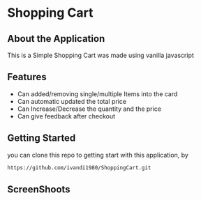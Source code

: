 # Shopping Cart

## About the Application
This is a Simple Shopping Cart was made using vanilla javascript

## Features
* Can added/removing single/multiple Items into the card
* Can automatic updated the total price
* Can Increase/Decrease the quantity and the price
* Can give feedback after checkout

## Getting Started
you can clone this repo to getting start with this application, by 
```bash
https://github.com/ivandi1980/ShoppingCart.git
```
## ScreenShoots
